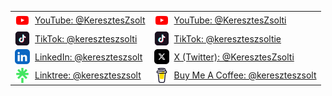 <table style="width: 100%; border: 0;">
  <tr>
    <td>
      <div style="display: flex; align-items: center;">
        <img src="icons/youtube-color-icon.png" alt="YouTube Icon" style="margin-right: 8px;" />
        <a href="https://www.youtube.com/@KeresztesZsolt">YouTube: @KeresztesZsolt</a>
      </div>
    </td>
    <td>
      <div style="display: flex; align-items: center;">
        <img src="icons/youtube-color-icon.png" alt="YouTube Icon" style="margin-right: 8px;" />
        <a href="https://www.youtube.com/@KeresztesZsolti">YouTube: @KeresztesZsolti</a>
      </div>
    </td>
  </tr>
  <tr>
    <td>
      <div style="display: flex; align-items: center;">
        <img src="icons/tiktok-square-color-icon.png" alt="TikTok Icon" style="margin-right: 8px;" />
        <a href="https://www.tiktok.com/@kereszteszsolti">TikTok: @kereszteszsolti</a>
      </div>
    </td>
    <td>
      <div style="display: flex; align-items: center;">
        <img src="icons/tiktok-square-color-icon.png" alt="TikTok Icon" style="margin-right: 8px;" />
        <a href="https://www.tiktok.com/@kereszteszsoltie">TikTok: @kereszteszsoltie</a>
      </div>
    </td>
  </tr>
  <tr>
    <td>
      <div style="display: flex; align-items: center;">
        <img src="icons/linkedin-app-icon.png" alt="LinkedIn Icon" style="margin-right: 8px;" />
        <a href="https://www.linkedin.com/in/kereszteszsolt">LinkedIn: @kereszteszsolt</a>
      </div>
    </td>
    <td>
      <div style="display: flex; align-items: center;">
        <img src="icons/x-social-media-logo-icon.png" alt="X (Twitter) Icon" style="margin-right: 8px;" />
        <a href="https://x.com/KeresztesZsolti">X (Twitter): @KeresztesZsolti</a>
      </div>
    </td>
  </tr>
  <tr>
    <td>
      <div style="display: flex; align-items: center;">
        <img src="icons/linktree-logo-icon.png" alt="Linktree Icon" style="margin-right: 8px;" />
        <a href="https://linktr.ee/kereszteszsolt">Linktree: @kereszteszsolt</a>
      </div>
    </td>
    <td>
      <div style="display: flex; align-items: center;">
        <img src="icons/buy-me-coffee-icon.png" alt="Buy Me A Coffee Icon" style="margin-right: 8px;" />
        <a href="https://www.buymeacoffee.com/kereszteszsolt">Buy Me A Coffee: @kereszteszsolt</a>
      </div>
    </td>
  </tr>
</table>